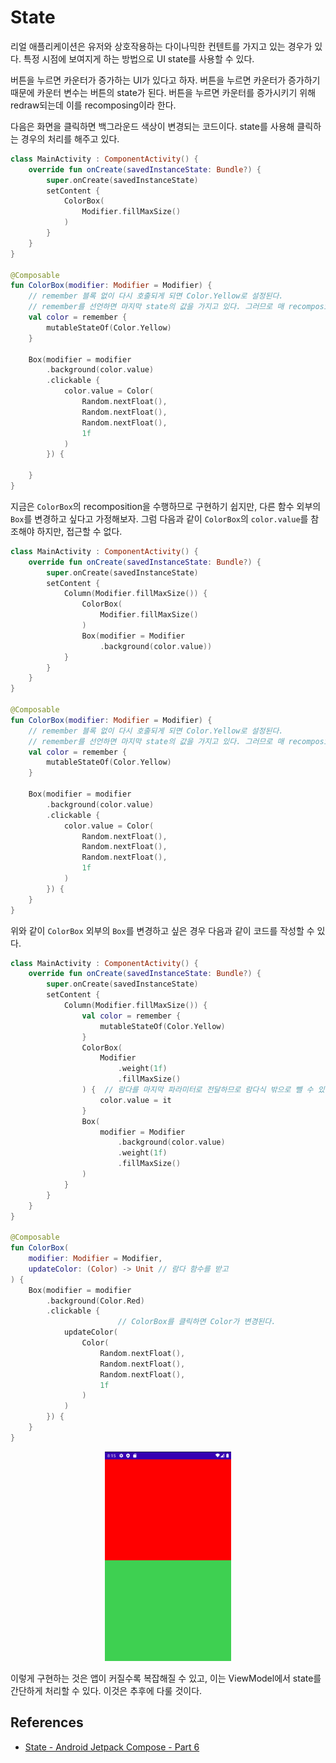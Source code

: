 # State

리얼 애플리케이션은 유저와 상호작용하는 다이나믹한 컨텐트를 가지고 있는 경우가 있다. 특정 시점에 보여지게 하는 방법으로 UI state를 사용할 수 있다.

버튼을 누르면 카운터가 증가하는 UI가 있다고 하자. 버튼을 누르면 카운터가 증가하기 때문에 카운터 변수는 버튼의 state가 된다. 버튼을 누르면 카운터를 증가시키기 위해 redraw되는데 이를 recomposing이라 한다.

다음은 화면을 클릭하면 백그라운드 색상이 변경되는 코드이다. state를 사용해 클릭하는 경우의 처리를 해주고 있다.

```kotlin
class MainActivity : ComponentActivity() {
    override fun onCreate(savedInstanceState: Bundle?) {
        super.onCreate(savedInstanceState)
        setContent {
            ColorBox(
                Modifier.fillMaxSize()
            )
        }
    }
}

@Composable
fun ColorBox(modifier: Modifier = Modifier) {
    // remember 블록 없이 다시 호출되게 되면 Color.Yellow로 설정된다.
    // remember를 선언하면 마지막 state의 값을 가지고 있다. 그러므로 매 recomposition에 재설정하고 싶지 않은 경우 remember 키워드를 선언한면 된다.
    val color = remember {
        mutableStateOf(Color.Yellow)
    }

    Box(modifier = modifier
        .background(color.value)
        .clickable {
            color.value = Color(
                Random.nextFloat(),
                Random.nextFloat(),
                Random.nextFloat(),
                1f
            )
        }) {

    }
}
```

지금은 `ColorBox`의 recomposition을 수행하므로 구현하기 쉽지만, 다른 함수 외부의 `Box`를 변경하고 싶다고 가정해보자. 그럼 다음과 같이 `ColorBox`의 `color.value`를 참조해야 하지만, 접근할 수 없다.

```kotlin
class MainActivity : ComponentActivity() {
    override fun onCreate(savedInstanceState: Bundle?) {
        super.onCreate(savedInstanceState)
        setContent {
            Column(Modifier.fillMaxSize()) {
                ColorBox(
                    Modifier.fillMaxSize()
                )
                Box(modifier = Modifier
                    .background(color.value))
            }
        }
    }
}

@Composable
fun ColorBox(modifier: Modifier = Modifier) {
    // remember 블록 없이 다시 호출되게 되면 Color.Yellow로 설정된다.
    // remember를 선언하면 마지막 state의 값을 가지고 있다. 그러므로 매 recomposition에 재설정하고 싶지 않은 경우 remember 키워드를 선언한면 된다.
    val color = remember {
        mutableStateOf(Color.Yellow)
    }

    Box(modifier = modifier
        .background(color.value)
        .clickable {
            color.value = Color(
                Random.nextFloat(),
                Random.nextFloat(),
                Random.nextFloat(),
                1f
            )
        }) {
    }
}
```

위와 같이 `ColorBox` 외부의 `Box`를 변경하고 싶은 경우 다음과 같이 코드를 작성할 수 있다.

```kotlin
class MainActivity : ComponentActivity() {
    override fun onCreate(savedInstanceState: Bundle?) {
        super.onCreate(savedInstanceState)
        setContent {
            Column(Modifier.fillMaxSize()) {
                val color = remember {
                    mutableStateOf(Color.Yellow)
                }
                ColorBox(
                    Modifier
                        .weight(1f)
                        .fillMaxSize()
                ) {  // 람다를 마지막 파라미터로 전달하므로 람다식 밖으로 뺄 수 있다.
                    color.value = it
                }
                Box(
                    modifier = Modifier
                        .background(color.value)
                        .weight(1f)
                        .fillMaxSize()
                )
            }
        }
    }
}

@Composable
fun ColorBox(
    modifier: Modifier = Modifier,
    updateColor: (Color) -> Unit // 람다 함수를 받고
) {
    Box(modifier = modifier
        .background(Color.Red)
        .clickable {
						// ColorBox를 클릭하면 Color가 변경된다. 
            updateColor(
                Color(
                    Random.nextFloat(),
                    Random.nextFloat(),
                    Random.nextFloat(),
                    1f
                )
            )
        }) {
    }
}
```

<div align="center">
<img src="img/part-6/update_color.png" width="40%">
</div>

이렇게 구현하는 것은 앱이 커질수록 복잡해질 수 있고, 이는 ViewModel에서 state를 간단하게 처리할 수 있다. 이것은 추후에 다룰 것이다.

## References

* [State - Android Jetpack Compose - Part 6](https://www.youtube.com/watch?v=s3m1PSd7VWc&list=PLQkwcJG4YTCSpJ2NLhDTHhi6XBNfk9WiC&index=6)